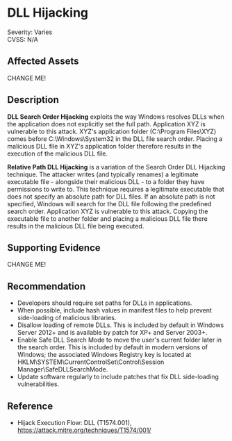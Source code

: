 # DLL Hijacking

Severity: Varies  
CVSS: N/A

## Affected Assets

CHANGE ME!

## Description

**DLL Search Order Hijacking** exploits the way Windows resolves DLLs when the application does not explicitly set the full path. Application XYZ is vulnerable to this attack. XYZ's application folder (C:\Program Files\XYZ) comes before C:\Windows\System32 in the DLL file search order. Placing a malicious DLL file in XYZ's application folder therefore results in the execution of the malicious DLL file.

**Relative Path DLL Hijacking** is a variation of the Search Order DLL Hijacking technique. The attacker writes (and typically renames) a legitimate executable file - alongside their malicious DLL - to a folder they have permissions to write to. This technique requires a legitimate executable that does not specify an absolute path for DLL files. If an absolute path is not specified, Windows will search for the DLL file following the predefined search order. 
Application XYZ is vulnerable to this attack. Copying the executable file to another folder and placing a malicious DLL file there results in the malicious DLL file being executed.

## Supporting Evidence

CHANGE ME!

## Recommendation

* Developers should require set paths for DLLs in applications.
* When possible, include hash values in manifest files to help prevent side-loading of malicious libraries.
* Disallow loading of remote DLLs. This is included by default in Windows Server 2012+ and is available by patch for XP+ and Server 2003+.
* Enable Safe DLL Search Mode to move the user's current folder later in the search order. This is included by default in modern versions of Windows; the associated Windows Registry key is located at HKLM\SYSTEM\CurrentControlSet\Control\Session Manager\SafeDLLSearchMode.
* Update software regularly to include patches that fix DLL side-loading vulnerabilities.

## Reference

* Hijack Execution Flow: DLL (T1574.001), https://attack.mitre.org/techniques/T1574/001/

